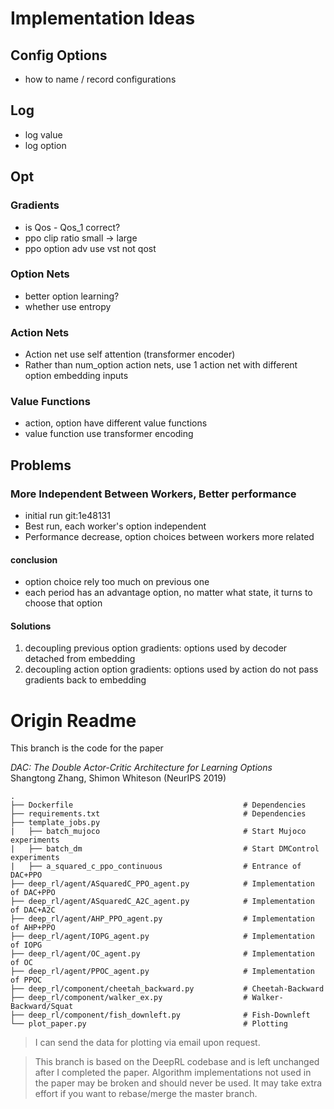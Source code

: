 # Implementation Ideas #

## Config Options ##

- how to name / record configurations

## Log ##

- log value
- log option

## Opt ##

### Gradients ###

- is Qos - Qos_1 correct?
- ppo clip ratio small -> large
- ppo option adv use vst not qost

### Option Nets ###

- better option learning?
- whether use entropy

### Action Nets ###

- Action net use self attention (transformer encoder)
- Rather than num_option action nets, use 1 action net with
  different option embedding inputs

### Value Functions ###

- action, option have different value functions
- value function use transformer encoding

## Problems ##

### More Independent Between Workers, Better performance ###
- initial run git:1e48131
- Best run, each worker's option independent
- Performance decrease, option choices between workers more
  related
  
#### conclusion ####
- option choice rely too much on previous one
- each period has an advantage option, no matter what state, it
  turns to choose that option

#### Solutions ####
1. decoupling previous option gradients: options used by decoder
   detached from embedding
2. decoupling action option gradients: options used by action do
   not pass gradients back to embedding

# Origin Readme #

This branch is the code for the paper

*DAC: The Double Actor-Critic Architecture for Learning Options* \
Shangtong Zhang, Shimon Whiteson (NeurIPS 2019)

    .
    ├── Dockerfile                                      # Dependencies
    ├── requirements.txt                                # Dependencies
    ├── template_jobs.py                                
    |   ├── batch_mujoco                                # Start Mujoco experiments 
    |   ├── batch_dm                                    # Start DMControl experiments 
    |   ├── a_squared_c_ppo_continuous                  # Entrance of DAC+PPO
    ├── deep_rl/agent/ASquaredC_PPO_agent.py            # Implementation of DAC+PPO 
    ├── deep_rl/agent/ASquaredC_A2C_agent.py            # Implementation of DAC+A2C 
    ├── deep_rl/agent/AHP_PPO_agent.py                  # Implementation of AHP+PPO 
    ├── deep_rl/agent/IOPG_agent.py                     # Implementation of IOPG 
    ├── deep_rl/agent/OC_agent.py                       # Implementation of OC 
    ├── deep_rl/agent/PPOC_agent.py                     # Implementation of PPOC 
    ├── deep_rl/component/cheetah_backward.py           # Cheetah-Backward 
    ├── deep_rl/component/walker_ex.py                  # Walker-Backward/Squat 
    ├── deep_rl/component/fish_downleft.py              # Fish-Downleft 
    └── plot_paper.py                                   # Plotting

> I can send the data for plotting via email upon request.

> This branch is based on the DeepRL codebase and is left unchanged after I completed the paper. Algorithm implementations not used in the paper may be broken and should never be used. It may take extra effort if you want to rebase/merge the master branch.
